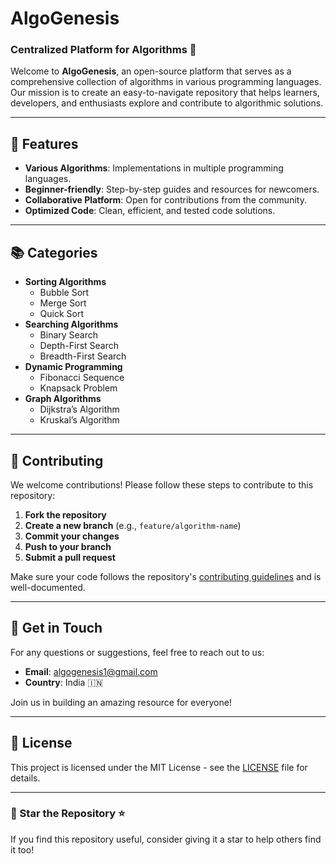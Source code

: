 # AlgoGenesis

### Centralized Platform for Algorithms 🧠

Welcome to **AlgoGenesis**, an open-source platform that serves as a comprehensive collection of algorithms in various programming languages. Our mission is to create an easy-to-navigate repository that helps learners, developers, and enthusiasts explore and contribute to algorithmic solutions.

---

## 🌟 Features

- **Various Algorithms**: Implementations in multiple programming languages.
- **Beginner-friendly**: Step-by-step guides and resources for newcomers.
- **Collaborative Platform**: Open for contributions from the community.
- **Optimized Code**: Clean, efficient, and tested code solutions.

---

## 📚 Categories

- **Sorting Algorithms**
  - Bubble Sort
  - Merge Sort
  - Quick Sort
- **Searching Algorithms**
  - Binary Search
  - Depth-First Search
  - Breadth-First Search
- **Dynamic Programming**
  - Fibonacci Sequence
  - Knapsack Problem
- **Graph Algorithms**
  - Dijkstra’s Algorithm
  - Kruskal’s Algorithm

---

## 🤝 Contributing

We welcome contributions! Please follow these steps to contribute to this repository:

1. **Fork the repository**
2. **Create a new branch** (e.g., `feature/algorithm-name`)
3. **Commit your changes**
4. **Push to your branch**
5. **Submit a pull request**

Make sure your code follows the repository's [contributing guidelines](CONTRIBUTING.md) and is well-documented.

---

## 📧 Get in Touch

For any questions or suggestions, feel free to reach out to us:
- **Email**: algogenesis1@gmail.com
- **Country**: India 🇮🇳

Join us in building an amazing resource for everyone!

---

## 📜 License

This project is licensed under the MIT License - see the [LICENSE](LICENSE) file for details.

---

### 📢 Star the Repository ⭐

If you find this repository useful, consider giving it a star to help others find it too!
